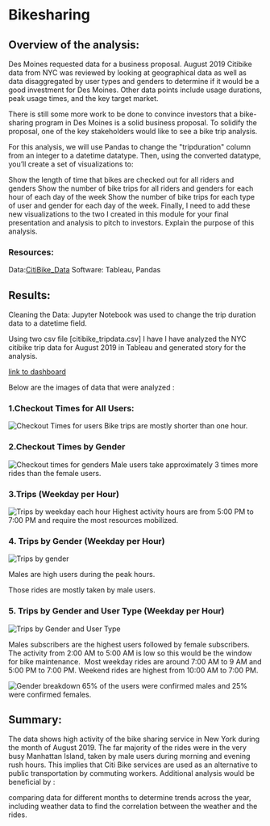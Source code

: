 # Bikesharing
## Overview of the analysis: 
Des Moines requested data for a business proposal. August 2019 Citibike data from NYC was reviewed by looking at geographical data as well as data disaggregated by user types and genders to determine if it would be a good investment for Des Moines. Other data points include usage durations, peak usage times, and the key target market.

There is still some more work to be done to convince investors that a bike-sharing program in Des Moines is a solid business proposal. To solidify the proposal, one of the key stakeholders would like to see a bike trip analysis.

For this analysis, we will use Pandas to change the "tripduration" column from an integer to a datetime datatype. Then, using the converted datatype, you’ll create a set of visualizations to:

Show the length of time that bikes are checked out for all riders and genders
Show the number of bike trips for all riders and genders for each hour of each day of the week
Show the number of bike trips for each type of user and gender for each day of the week.
Finally, I need to add these new visualizations to the two I created in this module for your final presentation and analysis to pitch to investors.
Explain the purpose of this analysis.
### Resources:
Data:[CitiBike_Data](https://ride.citibikenyc.com/system-data)
Software: Tableau, Pandas



## Results: 

Cleaning the Data:
Jupyter Notebook was used to change the trip duration data to a datetime field.
![]()

Using two csv file [citibike_tripdata.csv] I have I have analyzed the NYC citibike trip data for August 2019 in Tableau and generated story for the analysis.


[link to dashboard](https://public.tableau.com/app/profile/nishat.sultana7638/viz/NYCCitibikeanalysis_16488811692500/Story1)

Below are the images of data that were analyzed :
### 1.Checkout Times for All Users:
![Checkout Times for users]()
Bike trips are mostly shorter than one hour.

### 2.Checkout Times by Gender
![Checkout times for genders]()
Male users take approximately 3 times more rides than the female users.

### 3.Trips (Weekday per Hour)
![Trips by weekday each hour]()
Highest activity hours are from 5:00 PM to 7:00 PM and require the most resources mobilized.

### 4. Trips by Gender (Weekday per Hour)

![Trips by gender]()

Males are high users during the peak hours.

Those rides are mostly taken by male users.

### 5. Trips by Gender and User Type (Weekday per Hour)
![Trips by Gender and User Type]()


Males subscribers are the highest users followed by female subscribers.
The activity from 2:00 AM to 5:00 AM is low so this would be the window for bike maintenance.
![]()
Most weekday rides are around 7:00 AM to 9 AM and 5:00 PM to 7:00 PM.
Weekend rides are highest from 10:00 AM to 7:00 PM.

![Gender breakdown]()
65% of the users were confirmed males and 25% were confirmed females.
## Summary: 
The data shows high activity of the bike sharing service in New York during the month of August 2019.
The far majority of the rides were in the very busy Manhattan Island, taken by male users during morning and evening rush hours. This implies that Citi Bike services are used as an alternative to public transportation by commuting workers.
Additional analysis would be beneficial by :

comparing data for different months to determine trends across the year,
including weather data to find the correlation between the weather and the rides.
